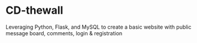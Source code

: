 # CD-thewall
Leveraging Python, Flask, and MySQL to create a basic website with public message board, comments, login &amp; registration
